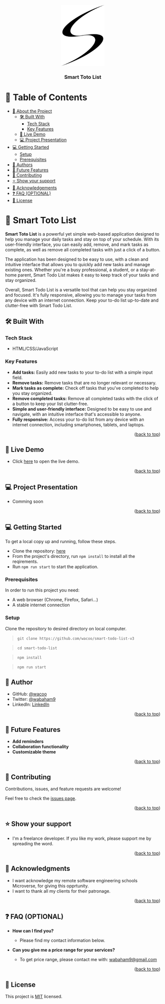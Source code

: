 <a name="readme-top"></a>

<!-- 
HOW TO USE:
This is an example of how you may give instructions on setting up your project locally.

Modify this file to match your project and remove sections that don't apply.

REQUIRED SECTIONS:
- Table of Contents
- About the Project
  - Built With
  - Live Demo
- Getting Started
- Authors
- Future Features
- Contributing
- Show your support
- Acknowledgements
- License

OPTIONAL SECTIONS:
- FAQ

After you're finished please remove all the comments and instructions!
-->

<div align="center">
  <!-- You are encouraged to replace this logo with your own! Otherwise you can also remove it. -->
  <img src="src/images/s_logo.png" alt="logo" width="140"  height="auto" />
  <br/>

  <h3><b>Smart Toto List</b></h3>

</div>


# 📗 Table of Contents

- [📖 About the Project](#about-project)
  - [🛠 Built With](#built-with)
    - [Tech Stack](#tech-stack)
    - [Key Features](#key-features)
  - [🚀 Live Demo](#live-demo)
  - [💻 Project Presentation](#presentation)
- [💻 Getting Started](#getting-started)
  - [Setup](#setup)
  - [Prerequisites](#prerequisites)
- [👥 Authors](#authors)
- [🔭 Future Features](#future-features)
- [🤝 Contributing](#contributing)
- [⭐️ Show your support](#support)
- [🙏 Acknowledgements](#acknowledgements)
- [❓ FAQ (OPTIONAL)](#faq)
- [📝 License](#license)

<!-- PROJECT DESCRIPTION  -->

# 📖 Smart Toto List <a name="about-project"></a>

**Smart Toto List** is a powerful yet simple web-based application designed to help you manage your daily tasks and stay on top of your schedule. With its user-friendly interface, you can easily add, remove, and mark tasks as complete, as well as remove all completed tasks with just a click of a button. 

The application has been designed to be easy to use, with a clean and intuitive interface that allows you to quickly add new tasks and manage existing ones. Whether you're a busy professional, a student, or a stay-at-home parent, Smart Todo List makes it easy to keep track of your tasks and stay organized.

Overall, Smart Todo List is a versatile tool that can help you stay organized and focused. It's fully responsive, allowing you to manage your tasks from any device with an internet connection. Keep your to-do list up-to-date and clutter-free with Smart Todo List.

## 🛠 Built With <a name="built-with"></a>

### Tech Stack <a name="tech-stack"></a>
- HTML/CSS/JavaScript


<!-- Features -->

### Key Features <a name="key-features"></a>
- **Add tasks:** Easily add new tasks to your to-do list with a simple input field.
- **Remove tasks:** Remove tasks that are no longer relevant or necessary.
- **Mark tasks as complete:** Check off tasks that you've completed to help you stay organized.
- **Remove completed tasks:** Remove all completed tasks with the click of a button to keep your list clutter-free.
- **Simple and user-friendly interface:** Designed to be easy to use and navigate, with an intuitive interface that's accessible to anyone.
- **Fully responsive:** Access your to-do list from any device with an internet connection, including smartphones, tablets, and laptops.

<p align="right">(<a href="#readme-top">back to top</a>)</p>

<!-- LIVE DEMO  -->

## 🚀 Live Demo <a name="live-demo"></a>
- Click <a href="https://wacoo.github.io/smart-todo-list-v3/dist/index.html">here</a> to open the live demo.
<p align="right">(<a href="#readme-top">back to top</a>)</p>

## 💻 Project Presentation <a name="presentation"></a>
<!-- - Click <a href="link-here">here</a> to open the presentation. -->
- Comming soon
<p align="right">(<a href="#readme-top">back to top</a>)</p>
<!-- GETTING STARTED -->

## 💻 Getting Started <a name="getting-started"></a>
To get a local copy up and running, follow these steps.
- Clone the repository: <a href="https://github.com/wacoo/smart-todo-list-v3">here</a>
- From the project's directory, run `npm install` to install all the reqirements.
- Run `npm run start` to start the application. 

### Prerequisites

In order to run this project you need:
- A web browser (Chrome, Firefox, Safari...)
- A stable internet connection

### Setup
Clone the repository to desired directory on local computer.
> `git clone https://github.com/wacoo/smart-todo-list-v3`

> `cd smart-todo-list`

> `npm install`

> `npm run start`

## 👥 Author <a name="authors"></a>
- GitHub: [@wacoo](https://github.com/wacoo)
- Twitter: [@wabaham9](https://twitter.com/wabaham9)
- LinkedIn: [LinkedIn](https://linkedin.com/in/wondmagegn-abriham-b867289a)

<p align="right">(<a href="#readme-top">back to top</a>)</p>

<!-- FUTURE FEATURES -->

## 🔭 Future Features <a name="future-features"></a>
- **Add reminders**
- **Collaboration functionality**
- **Customizable theme**

<p align="right">(<a href="#readme-top">back to top</a>)</p>

<!-- CONTRIBUTING -->

## 🤝 Contributing <a name="contributing"></a>

Contributions, issues, and feature requests are welcome!

Feel free to check the [issues page](../../issues/).

<p align="right">(<a href="#readme-top">back to top</a>)</p>

<!-- SUPPORT -->

## ⭐️ Show your support <a name="support"></a>

- I'm a freelance developer. If you like my work, please support me by spreading the word.

<p align="right">(<a href="#readme-top">back to top</a>)</p>

<!-- ACKNOWLEDGEMENTS -->

## 🙏 Acknowledgments <a name="acknowledgements"></a>
- I want acknowledge my remote software engineering schools Microverse, for giving this opprtunity.
- I want to thank all my clients for their patronage.

<p align="right">(<a href="#readme-top">back to top</a>)</p>

<!-- FAQ (optional) -->

## ❓ FAQ (OPTIONAL) <a name="faq"></a>
- **How can I find you?**

  - Please find my contact information below.

- **Can you give me a price range for your services?**

  - To get price range, please contact me with: wabaham9@gmail.com

<p align="right">(<a href="#readme-top">back to top</a>)</p>

<!-- LICENSE -->

## 📝 License <a name="license"></a>

This project is [MIT](MIT.md) licensed.
